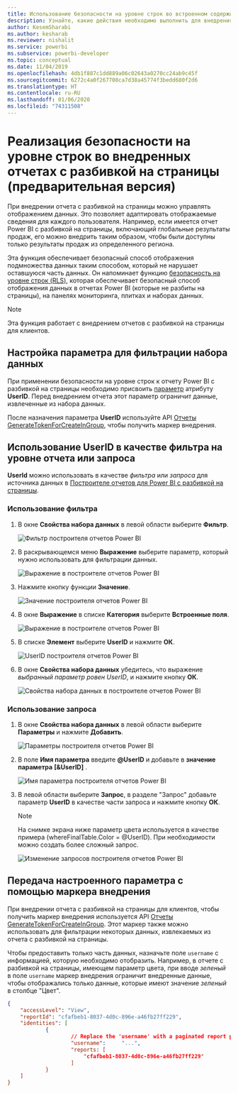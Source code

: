 ```yaml
---
title: Использование безопасности на уровне строк во встроенном содержимом Power BI
description: Узнайте, какие действия необходимо выполнить для внедрения содержимого Power BI в приложение.
author: KesemSharabi
ms.author: kesharab
ms.reviewer: nishalit
ms.service: powerbi
ms.subservice: powerbi-developer
ms.topic: conceptual
ms.date: 11/04/2019
ms.openlocfilehash: 4db1f887c1dd889a06c02643a0270cc24ab9c45f
ms.sourcegitcommit: 6272c4a0f267708ca7d38a45774f3bedd680f2d6
ms.translationtype: HT
ms.contentlocale: ru-RU
ms.lasthandoff: 01/06/2020
ms.locfileid: "74311508"
---
```

# <a name="implementing-row-level-security-in-embedded-paginated-reports-preview"></a>Реализация безопасности на уровне строк во внедренных отчетах с разбивкой на страницы (предварительная версия)

При внедрении отчета с разбивкой на страницы можно управлять отображением данных. Это позволяет адаптировать отображаемые сведения для каждого пользователя. Например, если имеется отчет Power BI с разбивкой на страницы, включающий глобальные результаты продаж, его можно внедрить таким образом, чтобы были доступны только результаты продаж из определенного региона.

Эта функция обеспечивает безопасный способ отображения подмножества данных таким способом, который не нарушает оставшуюся часть данных. Он напоминает функцию [безопасность на уровне строк (RLS)](embedded-row-level-security.md), которая обеспечивает безопасный способ отображения данных в отчетах Power BI (которые не разбиты на страницы), на панелях мониторинга, плитках и наборах данных.  

> [!Note]
> Эта функция работает с внедрением отчетов с разбивкой на страницы для клиентов.

## <a name="configuring-a-parameter-to-filter-the-dataset"></a>Настройка параметра для фильтрации набора данных

При применении безопасности на уровне строк к отчету Power BI с разбивкой на страницы необходимо присвоить [параметр](../report-builder-parameters.md) атрибуту **UserID**. Перед внедрением отчета этот параметр ограничит данные, извлеченные из набора данных.

После назначения параметра **UserID** используйте API [Отчеты GenerateTokenForCreateInGroup](https://docs.microsoft.com/rest/api/power-bi/embedtoken/reports_generatetokenforcreateingroup), чтобы получить маркер внедрения.

## <a name="use-userid-as-a-filter-at-report-or-query-level"></a>Использование UserID в качестве фильтра на уровне отчета или запроса

**UserId** можно использовать в качестве *фильтра* или *запроса* для источника данных в [Построителе отчетов для Power BI с разбивкой на страницы](../report-builder-power-bi.md).

### <a name="using-the-filter"></a>Использование фильтра

1. В окне **Свойства набора данных** в левой области выберите **Фильтр**.

    ![Фильтр построителя отчетов Power BI](media/embedded-paginated-reports-secure-data/filter.png)

2. В раскрывающемся меню **Выражение** выберите параметр, который нужно использовать для фильтрации данных.

     ![Выражение в построителе отчетов Power BI](media/embedded-paginated-reports-secure-data/expression.png)

3. Нажмите кнопку функции **Значение**. 

    ![Значение построителя отчетов Power BI](media/embedded-paginated-reports-secure-data/function.png)

4. В окне **Выражение** в списке **Категория** выберите **Встроенные поля**.

    ![Выражение в построителе отчетов Power BI](media/embedded-paginated-reports-secure-data/built-in-fields.png)

5. В списке **Элемент** выберите **UserID** и нажмите **ОК**.

    ![UserID построителя отчетов Power BI](media/embedded-paginated-reports-secure-data/userid.png)

6. В окне **Свойства набора данных** убедитесь, что выражение *выбранный параметр ровен UserID*, и нажмите кнопку **ОК**.

    ![Свойства набора данных в построителе отчетов Power BI](media/embedded-paginated-reports-secure-data/verify.png)

### <a name="using-a-query"></a>Использование запроса

1. В окне **Свойства набора данных** в левой области выберите **Параметры** и нажмите **Добавить**.

    ![Параметры построителя отчетов Power BI](media/embedded-paginated-reports-secure-data/parameters.png)

2. В поле **Имя параметра** введите **\@UserID** и добавьте в **значение параметра** **[&UserID]** .

    ![Имя параметра построителя отчетов Power BI](media/embedded-paginated-reports-secure-data/parameter-name.png) 

3. В левой области выберите **Запрос**, в разделе "Запрос" добавьте параметр **UserID** в качестве части запроса и нажмите кнопку **ОК**.
    > [!NOTE]
    > На снимке экрана ниже параметр цвета используется в качестве примера (whereFinalTable.Color = @UserID). При необходимости можно создать более сложный запрос.

    ![Изменение запросов построителя отчетов Power BI](media/embedded-paginated-reports-secure-data/query-edit.png)

## <a name="passing-the-configured-parameter-using-the-embed-token"></a>Передача настроенного параметра с помощью маркера внедрения

При внедрении отчета с разбивкой на страницы для клиентов, чтобы получить маркер внедрения используется API [Отчеты GenerateTokenForCreateInGroup](https://docs.microsoft.com/rest/api/power-bi/embedtoken/reports_generatetokenforcreateingroup). Этот маркер также можно использовать для фильтрации некоторых данных, извлекаемых из отчета с разбивкой на страницы.

Чтобы предоставить только часть данных, назначьте поле `username` с информацией, которую необходимо отобразить. Например, в отчете с разбивкой на страницы, имеющем параметр цвета, при вводе *зеленый* в поле `username` маркер внедрения ограничит внедренные данные, чтобы отображались только данные, которые имеют значение *зеленый* в столбце "Цвет".

```JSON
{
    "accessLevel": "View",
    "reportId": "cfafbeb1-8037-4d0c-896e-a46fb27ff229",
    "identities": [
            {
                    // Replace the 'username' with a paginated report parameter
                    "username":     "...",
                    "reports: [
                        "cfafbeb1-8037-4d0c-896e-a46fb27ff229"
                    ]
            }
    ]
}
```
